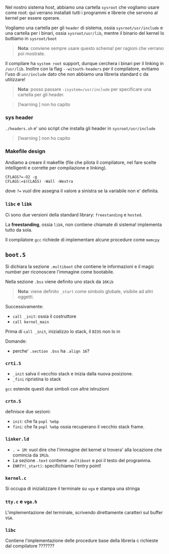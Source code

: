 Nel nostro sistema host, abbiamo una cartella `sysroot` che vogliamo usare come root: qui verrano installati tutti i programmi e librerie che servono al kernel per essere operare.

Vogliamo una cartella per gli `header` di sistema, ossia `sysroot/usr/include` e una cartella per i binari, ossia `sysroot/usr/lib`, mentre il binario del kernel lo buttiamo in `sysroot/boot`

> **Nota**: conviene sempre usare questo schema! per ragioni che verrano poi mostrate.

Il compilare ha `system root` support, dunque cerchera i binari per il linking in `/usr/lib`. Inoltre con la flag `--witouth-headers` per il compilatore, evitiamo l'uso di `usr/include` dato che non abbiamo una libreria standard c da utilizzare!

> **Nota**: posso passare `-isystem=/usr/include` per specificare una cartella per gli header.


> [!warning ] non ho capito
### sys header
`./headers.sh` e' uno script che installa gli header in `sysroot/usr/include` 

> [!warning ] non ho capito


### Makefile design
Andiamo a creare il makefile (file che pilota il compilatore, nel fare scelte intelligenti e corrette per compilazione e linking).

```make
CFLAGS?=-O2 -g
CFLAGS:=$(CLAGS) -Wall -Wextra
```

dove `?=` vuol dire assegna il valore a sinistra se la variabile non e' definita.

### `libc` e `libk`
Ci sono due versioni della standard library: `freestanding` e `hosted`.

La **freestanding**, ossia `libk`, non contiene chiamate di sistema! implementa tutto da sola.

Il compilatore `gcc` richiede di implementare alcune procedure come `memcpy`

## `boot.S`
Si dichiara la sezione `.multiboot` che contiene le informazioni e il magic number per riconoscere l'immagine come bootabile.

Nella sezione `.bss` viene definito uno stack da `16Kib`

> **Nota**: viene definito `_start` come simbolo globale, visibile ad altri oggetti.

Successivamente:
* `call _init`: ossia il costruttore
* `call kernel_main`

Prima di `call _init`, inizializzo lo stack, il `BIOS` non lo in

Domande:
* perche' `.section .bss` ha `.align 16`?

### `crti.S`
* `_init` salva il vecchio stack e inizia dalla nuova posizione.
* `_fini` ripristina lo stack

`gcc` estende questi due simboli con altre istruzioni


### `crtn.S`
definisce due sezioni:
* `init`: che fa `popl %ebp`
* `fini`: che fa `popl %ebp`
ossia recuperano il vecchio stack frame.

### `linker.ld`

* `. = 1M`: vuol dire che l'immagine del kernel si trovera' alla locazione che comincia da `1Mib`.
* La sezione `.text` contiene `.multiboot` e poi il testo del programma.
* `ENRTY(_start)`: specifichiamo l'entry point!

### `kernel.c`
Si occupa di inizializzare il terminale su `vga` e stampa una stringa

### `tty.c` e `vga.h`
L'implementazione del terminale, scrivendo direttamente caratteri sul buffer `VGA`.

### `libc`
Contiene l'implementazione delle procedure base della libreria c richieste dal compilatore ???????